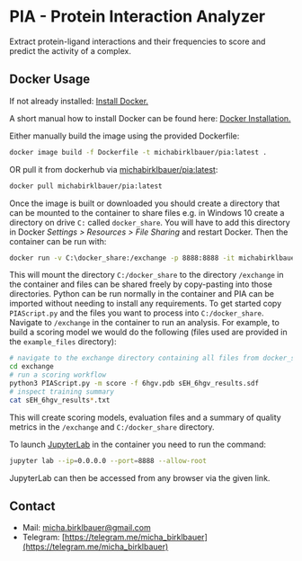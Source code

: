 # PIA - Protein Interaction Analyzer

Extract protein-ligand interactions and their frequencies to score and predict the activity of a complex.

## Docker Usage

If not already installed: [Install Docker.](https://docs.docker.com/engine/install/)

A short manual how to install Docker can be found here: [Docker Installation.](https://github.com/michabirklbauer/PIA/blob/master/DOCKER.md)

Either manually build the image using the provided Dockerfile:

```bash
docker image build -f Dockerfile -t michabirklbauer/pia:latest .
```

OR pull it from dockerhub via [michabirklbauer/pia:latest](https://hub.docker.com/r/michabirklbauer/pia):

```bash
docker pull michabirklbauer/pia:latest
```

Once the image is built or downloaded you should create a directory that can be mounted to the container to share files e.g. in Windows 10 create a directory on drive `C:` called `docker_share`. You will have to add this directory in Docker *Settings > Resources > File Sharing* and restart Docker. Then the container can be run with:

```bash
docker run -v C:\docker_share:/exchange -p 8888:8888 -it michabirklbauer/pia:latest
```

This will mount the directory `C:/docker_share` to the directory `/exchange` in the container and files can be shared freely by copy-pasting into those directories. Python can be run normally in the container and PIA can be imported without needing to install any requirements. To get started copy `PIAScript.py` and the files you want to process into `C:/docker_share`. Navigate to `/exchange` in the container to run an analysis. For example, to build a scoring model we would do the following (files used are provided in the `example_files` directory):

```bash
# navigate to the exchange directory containing all files from docker_share
cd exchange
# run a scoring workflow
python3 PIAScript.py -m score -f 6hgv.pdb sEH_6hgv_results.sdf
# inspect training summary
cat sEH_6hgv_results*.txt
```

This will create scoring models, evaluation files and a summary of quality metrics in the `/exchange` and `C:/docker_share` directory.

To launch [JupyterLab](https://jupyter.org/) in the container you need to run the command:

```bash
jupyter lab --ip=0.0.0.0 --port=8888 --allow-root
```

JupyterLab can then be accessed from any browser via the given link.

## Contact

- Mail: [micha.birklbauer@gmail.com](mailto:micha.birklbauer@gmail.com)
- Telegram: [https://telegram.me/micha_birklbauer](https://telegram.me/micha_birklbauer)
